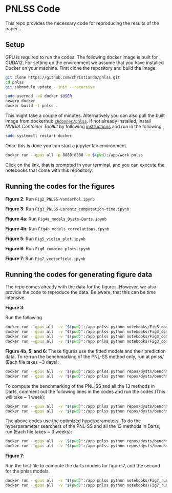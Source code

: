 # PNLSS Code

This repo provides the necessary code for reproducing the results of the paper...


## Setup

GPU is required to run the codes. The following docker image is built for CUDA12. For setting up the environment we assume that you have installed Docker on your machine. First clone the repository and build the image:

```bash
git clone https://github.com/christiando/pnlss.git
cd pnlss
git submodule update --init --recursive

sudo usermod -aG docker $USER
newgrp docker
docker build -t pnlss .
```
This might take a couple of minutes. Alternatively you can also pull the built image from dockerhub [`chdonner/pnlss`](https://hub.docker.com/repository/docker/chdonner/pnlss/general). If not already installed,  install _NVIDIA Container Toolkit_ by following [instructions](https://docs.nvidia.com/datacenter/cloud-native/container-toolkit/latest/install-guide.html) and run in the following.
```bash
sudo systemctl restart docker
```
Once this is done you can start a jupyter lab environment.

```bash
docker run --gpus all -p 8888:8888 -v $(pwd):/app/work pnlss
```

Click on the link, that is prompted in your terminal, and you can execute the notebooks that come with this repository.

## Running the codes for the figures

__Figure 2__: Run `Fig2_PNLSS-VanderPol.ipynb`

__Figure 3__: Run `Fig3_PNLSS-Lorentz_computation-time.ipynb`

__Figure 4a__: Run `Fig4a_models_Dysts-Darts.ipynb`

__Figure 4b__: Run `Fig4b_models_correlations.ipynb`

__Figure 5__: Run `Fig5_violin_plot.ipynb`

__Figure 6__: Run `Fig6_combine_plots.ipynb`

__Figure 7__: Run `Fig7_vectorfield.ipynb`

## Running the codes for generating figure data

The repo comes already with the data for the figures. However, we also provide the code to reproduce the data. Be aware, that this can be time intensive.

__Figure 3__: 

Run the following 

```bash
docker run --gpus all  -v "$(pwd)":/app pnlss python notebooks/Fig3_computation_time_nlss.py
docker run --gpus all  -v "$(pwd)":/app pnlss python notebooks/Fig3_computation_time_rbf.py
docker run --gpus all  -v "$(pwd)":/app pnlss python notebooks/Fig3_computation_time_nlss.py --fixed
docker run --gpus all  -v "$(pwd)":/app pnlss python notebooks/Fig3_computation_time_rbf.py --fixed
```

__Figure 4b, 5, and 6__: These figures use the fitted models and their prediction data. To re-run the benchmarking of the PNL-SS method only, run at pnlss/ (Each file takes ~3 days):

```bash
docker run --gpus all  -v "$(pwd)":/app pnlss python repos/dysts/benchmarks/compute_benchmarks_noise_fine_high.py --pnlss_only
docker run --gpus all  -v "$(pwd)":/app pnlss python repos/dysts/benchmarks/compute_benchmarks_noise_fine_low.py --pnlss_only
```

To compute the benchmarking of the PNL-SS and all the 13 methods in Darts, comment out the following lines in the codes and run the codes (This will take ~ 1 week):

```bash
docker run --gpus all  -v "$(pwd)":/app pnlss python repos/dysts/benchmarks/compute_benchmarks_noise_fine_high.py
docker run --gpus all  -v "$(pwd)":/app pnlss python repos/dysts/benchmarks/compute_benchmarks_noise_fine_low.py
```

The above codes use the optimized hyperparameters. To do the hyperparameter searchers of the PNL-SS and all the 13 methods in Darts, run (Each file takes ~ 3 weeks):

```bash
docker run --gpus all  -v "$(pwd)":/app pnlss python repos/dysts/benchmarks/find_hyperparameters_high.py
docker run --gpus all  -v "$(pwd)":/app pnlss python repos/dysts/benchmarks/find_hyperparameters_low.py
```

__Figure 7__:

Run the first file to compute the darts models for figure 7, and the second for the pnlss models.

```bash
docker run --gpus all  -v "$(pwd)":/app pnlss python notebooks/Fig7_run_darts_models.py
docker run --gpus all  -v "$(pwd)":/app pnlss python notebooks/Fig7_run_pnlss_models.py
```

